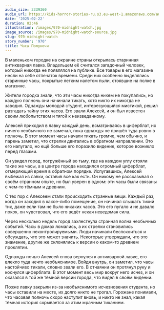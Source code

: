 ```yaml
---
audio_size: 3339360
audio_url: https://kids-horror-stories-ru.s3.eu-west-1.amazonaws.com/audio/970-midnight-watch.mp3
date: '2025-02-22'
duration: 02:46
illustration: /images/970-midnight-watch.jpg
image_source: /images/970-midnight-watch-source.jpg
slug: 970-midnight-watch
story_number: '970'
title: Часы Полуночи
---
```


В маленьком городке на окраине страны открылась старинная антикварная лавка. Владельцем её считался загадочный человек, который никогда не появлялся на публике. Все товары в его магазине несли на себе отпечаток времени. Среди них особенно выделялись старинные часы, покрытые легким налетом пыли, стоявшие на полке в магазине.

Жители городка знали, что эти часы никогда никем не покупались, но каждую полночь они начинали тикать, хотя никто их никогда не заводил. Однажды молодой студент, интересующийся мистикой, решил разгадать тайну этих часов. Его звали Алексей, и он был известен своим любопытством и тягой к неизведанному.

Алексей приходил в лавку каждый день, всматриваясь в циферблат, но ничего необычного не замечал, пока однажды не пришёл туда ровно в полночь. В этот момент часы начали тикать громче, чем обычно, и парень заметил, что стрелки двигались в обратном направлении. Это его напугало, но ещё больше его поразило видение, которое возникло перед глазами.

Он увидел город, погружённый во тьму, где на каждом углу стояли такие же часы, а в центре города находился огромный циферблат, отмеряющий время в обратном порядке. Испугавшись, Алексей выбежал из лавки, оставив всё как есть. Он никому не рассказывал о своём странном опыте, но был уверен в одном: эти часы были связаны с чем-то тёмным и древним.

С тех пор с Алексеем стали происходить странные вещи. Каждый раз, когда он заходил в какое-либо помещение, он начинал слышать тихий тик, даже если там не было никаких часов. Это его пугало и не давало покоя, он чувствовал, что его ведёт некая неведомая сила.

Через несколько недель город захлестнула странная волна необычных событий. Часы в домах ломались, а их стрелки становились совершенно неконтролируемыми. Люди начинали беспокоиться и обсуждать, что это может значить. Некоторые утверждали, что это знамение, другие же склонялись к версии о каком-то древнем проклятии.

Однажды ночью Алексей снова вернулся к антикварной лавке, его влекло туда нечто необъяснимое. Войдя внутрь, он заметил, что часы настойчиво тикали, словно звали его. В отчаянии он протянул руку и коснулся циферблата. В этот момент весь мир вокруг него исчез, и он оказался в той же тёмной версии города, что видел в своём видении.

Позже лавку закрыли из-за необъяснимого исчезновения студента, но часы оставили на месте, их долго никто не трогал. Горожане понимали, что часовая полночь скоро наступит вновь, и никто не знал, какая тёмная история скрывается за этим мрачным тиканием.